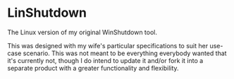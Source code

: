 # LinShutdown
The Linux version of my original WinShutdown tool.

This was designed with my wife's particular specifications to suit her use-case scenario. This was not meant to be everything everybody wanted that it's currently not, though I do intend to update it and/or fork it into a separate product with a greater functionality and flexibility.
